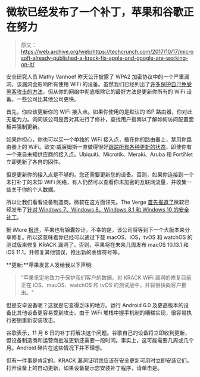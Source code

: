 # 微软已经发布了一个补丁，苹果和谷歌正在努力

> 原文：<https://web.archive.org/web/https://techcrunch.com/2017/10/17/microsoft-already-published-a-krack-fix-apple-and-google-are-working-on-it/>

安全研究人员 Mathy Vanhoef 昨天公开披露了 WPA2 加密协议中的一个严重漏洞，该漏洞会影响所有使用 WiFi 的设备。虽然我们已经列出了[许多保护自己免受黑客攻击的方法](https://web.archive.org/web/20230118055212/https://techcrunch.com/2017/10/16/heres-what-you-can-do-to-protect-yourself-from-the-krack-wifi-vulnerability/)，但从你的网络中彻底根除它的最好方法是更新你所有的 WiFi 设备。一些公司比其他公司更快。

首先，你应该更新你的 WiFi 接入点。如果你使用的是默认的 ISP 路由器，你对此无能为力。询问该公司是否对其进行了修补，查找用户指南以了解如何访问配置面板并强制更新。

如果你担心，你也可以买一个单独的 WiFi 接入点，插在你的路由器上，禁用你路由器上的 WiFi。欧文·威廉姆斯一直做得很好[跟踪所有各种更新的状态](https://web.archive.org/web/20230118055212/https://char.gd/blog/2017/wifi-has-been-broken-heres-the-companies-that-have-already-fixed-it)，即使你有一个来自未知供应商的接入点。Ubiquiti、Microtik、Meraki、Aruba 和 FortiNet 立即更新了各自的固件。

但是更新你的接入点是不够的。您还需要更新您的设备。否则，如果你连接到一个未打补丁的未知 WiFi 网络，有人仍然可以查看你未加密的互联网流量，并收集一些关于你的个人数据。

所以让我们看看设备制造商。微软在这方面领先。The Verge [首先报道了](https://web.archive.org/web/20230118055212/https://www.theverge.com/2017/10/16/16481818/wi-fi-attack-response-security-patches)微软已经发布了[针对 Windows 7、Windows 8、Windows 8.1 和 Windows 10 的安全补丁](https://web.archive.org/web/20230118055212/https://portal.msrc.microsoft.com/en-US/security-guidance/advisory/CVE-2017-13080)。

据 iMore [报道](https://web.archive.org/web/20230118055212/https://www.imore.com/krack-wpa2-wi-fi-exploit-already-fixed-ios-macos-tvos-watchos-betas)，苹果也有锦囊妙计。不幸的是，该公司将等到下一个大版本来分享修复。所以这意味着你已经可以通过下载 macOS，iOS，tvOS 和 watchOS 的测试版来修复 KRACK 漏洞了。否则，苹果将在未来几周发布 macOS 10.13.1 和 iOS 11.1，并修复其他错误，推出新的表情符号等。

**更新:**苹果发言人发给我以下声明:

> “苹果坚定地致力于保护我们客户的数据。对 KRACK WiFi 漏洞的修复目前正在 iOS、macOS、watchOS 和 tvOS 的测试版中，并将很快向客户推出。"

但是安卓设备呢？这就是它变得乏味的地方。运行 Android 6.0 及更高版本的设备比其他设备更容易受到攻击。由于 WiFi 堆栈中握手机制的糟糕实现，很容易执行密钥重新安装攻击。

谷歌表示，11 月 6 日的补丁将解决这个问题。谷歌自己的设备将立即收到更新，但设备制造商和运营商批准更新还需要一段时间。事实上，这可能需要几周或几个月。Android 碎片在这些情况下并不理想。

但有一件事是肯定的。KRACK 漏洞证明您应该在安全更新可用时立即安装它们。打开设备上的自动更新，如果设备提示您安装补丁程序，请单击是。